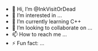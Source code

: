 - 👋 Hi, I’m @InkVisitOrDead
- 👀 I’m interested in ...
- 🌱 I’m currently learning C++
- 💞️ I’m looking to collaborate on ...
- 📫 How to reach me ...
- ⚡ Fun fact: ...

<!---
InkVisitOrDead/InkVisitOrDead is a ✨ special ✨ repository because its `README.md` (this file) appears on your GitHub profile.
You can click the Preview link to take a look at your changes.
--->
